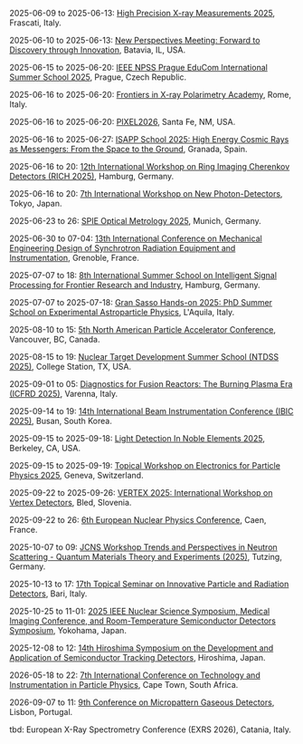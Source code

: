 2025-06-09 to 2025-06-13: [High Precision X-ray Measurements 2025](https://hpxm2025.br/ "HPXM 2025 focuses on high-precision X-ray measurements, exploring astrophysical and laboratory applications. Topics include X-ray spectroscopy, detector calibration, and synchrotron techniques. Discussions cover advancements in X-ray telescopes and particle physics experiments."), Frascati, Italy.

2025-06-10 to 2025-06-13: [New Perspectives Meeting: Forward to Discovery through Innovation](https://events.fnal.gov/users-meeting/ "The meeting explores innovative approaches in particle physics, focusing on experimental advancements. Topics include detector technologies, data analysis, and new physics searches. Discussions cover Fermilab’s experiments and future projects, advancing discovery through technological innovation."), Batavia, IL, USA.

2025-06-15 to 2025-06-20: [IEEE NPSS Prague EduCom International Summer School 2025](https://indico.cern.ch/event/1411058/ "PEISS 2025 trains students in nuclear science instrumentation, focusing on detectors. Topics include radiation detection, scintillator technologies, and data acquisition. Lectures cover applications in particle physics and astrophysics, emphasizing experimental techniques."), Prague, Czech Republic.

2025-06-16 to 2025-06-20: [Frontiers in X-ray Polarimetry Academy](https://indico.cern.ch/event/1410983/ "FiXP 2025 trains researchers in X-ray polarimetry, focusing on astrophysical applications. Topics include polarimetric detectors, black hole imaging, and pulsar studies. Lectures cover advancements in X-ray telescopes like IXPE, emphasizing precision measurements of cosmic sources."), Rome, Italy.

2025-06-16 to 2025-06-20: [PIXEL2026](https://pixel2026.org/ "PIXEL2026 focuses on pixel detector technologies for particle physics experiments. Topics include silicon sensors, readout electronics, and radiation hardness. Discussions cover applications in LHC upgrades and future colliders, advancing detector performance."), Santa Fe, NM, USA.

2025-06-16 to 2025-06-27: [ISAPP School 2025: High Energy Cosmic Rays as Messengers: From the Space to the Ground](https://isapp.org/schools/2025/ "The ISAPP School trains researchers in high-energy cosmic rays, focusing on detection techniques. Topics include air showers, gamma-ray astronomy, and detector technologies. Lectures cover applications in multi-messenger astrophysics, emphasizing cosmic ray origins and propagation."), Granada, Spain.

2025-06-16 to 20: [12th International Workshop on Ring Imaging Cherenkov Detectors (RICH 2025)](https://rich2025.desy.de/ "The workshop focuses on advancements in Ring Imaging Cherenkov (RICH) detectors, critical for particle identification in high-energy physics experiments. Topics include novel photodetector technologies, mirror designs, and gas systems. Applications in LHC experiments, neutrino detectors, and future colliders are discussed, emphasizing performance optimization and data analysis techniques."), Hamburg, Germany.

2025-06-16 to 20: [7th International Workshop on New Photon-Detectors](https://pd2025.org/ "The workshop explores advancements in photon detectors for particle physics and astrophysics. Topics include photomultiplier tubes, silicon photomultipliers, and hybrid detectors. Discussions cover applications in LHC experiments, neutrino detection, and gamma-ray observatories, emphasizing sensitivity and timing performance."), Tokyo, Japan.

2025-06-23 to 26: [SPIE Optical Metrology 2025](https://spie.org/conferences-and-exhibitions/optical-metrology "Focuses on optical metrology, covering precision measurement, interferometry, and optical sensing. Topics include surface characterization, dimensional metrology, and applications in manufacturing and nanotechnology, emphasizing advanced optical techniques and computational analysis."), Munich, Germany.

2025-06-30 to 07-04: [13th International Conference on Mechanical Engineering Design of Synchrotron Radiation Equipment and Instrumentation](https://www.medsi2025.org/ "MEDSI2025 focuses on mechanical engineering for synchrotron radiation facilities, covering beamline design, optics, and instrumentation. Topics include thermal management, precision alignment, and vibration control in accelerators. The conference highlights advancements in synchrotron technology, supporting high-resolution experiments in materials science, biology, and physics."), Grenoble, France.

2025-07-07 to 18: [8th International Summer School on Intelligent Signal Processing for Frontier Research and Industry](https://infieri.eu/ "INFIERI 2025 trains researchers in intelligent signal processing for physics and industry. Topics include machine learning for detector signals, real-time data analysis, and sensor technologies. Lectures cover applications in high-energy physics, astrophysics, and medical imaging, emphasizing advanced signal processing."), Hamburg, Germany.

2025-07-07 to 2025-07-18: [Gran Sasso Hands-on 2025: PhD Summer School on Experimental Astroparticle Physics](https://www.gssi.it/research/schools-and-workshops/gran-sasso-hands-on-2025/ "The summer school trains PhD students in experimental astroparticle physics, focusing on hands-on techniques. Topics include cosmic ray detection, dark matter searches, and neutrino experiments. Lectures cover detector technologies and data analysis for astrophysical observations."), L'Aquila, Italy.

2025-08-10 to 15: [5th North American Particle Accelerator Conference](https://www.napac.org/ "NAPAC 2025 focuses on particle accelerator technologies, exploring beam dynamics and instrumentation. Topics include synchrotron radiation, free-electron lasers, and collider designs. The conference discusses advancements for high-energy physics experiments and applications in materials science and medicine."), Vancouver, BC, Canada.

2025-08-15 to 19: [Nuclear Target Development Summer School (NTDSS 2025)](https://cyclotron.tamu.edu/ntdss2025/ "NTDSS 2025 focuses on nuclear target development, covering target fabrication, thin-film techniques, and isotopic enrichment. Topics include applications in nuclear physics experiments, accelerator-based research, and astrophysics, emphasizing hands-on training in target preparation for high-precision nuclear measurements."), College Station, TX, USA.

2025-09-01 to 05: [Diagnostics for Fusion Reactors: The Burning Plasma Era (ICFRD 2025)](https://www.icpc.it/diagnostics/diagnostics-for-fusion-reactors-the-burning-plasma-era/ "ICFRD 2025 focuses on fusion reactor diagnostics, covering neutron detection, plasma imaging, and magnetic diagnostics. Topics include burning plasma measurements, real-time control, and applications in fusion energy, emphasizing advanced diagnostic techniques for next-generation fusion reactors."), Varenna, Italy.

2025-09-14 to 19: [14th International Beam Instrumentation Conference (IBIC 2025)](https://ibic2025.org/ "IBIC 2025 focuses on beam instrumentation for accelerators, covering diagnostics for particle beams in synchrotrons and colliders. Topics include beam position monitors, charge diagnostics, and profile measurements. The conference highlights advancements in precision instrumentation, supporting experiments in high-energy physics, materials science, and medical applications."), Busan, South Korea.

2025-09-15 to 2025-09-18: [Light Detection In Noble Elements 2025](https://lidine2025.lbl.gov/ "LIDINE 2025 focuses on light detection in noble elements, exploring detector technologies. Topics include scintillation, electroluminescence, and photodetector systems. Discussions cover applications in dark matter searches and neutrino experiments, advancing detection techniques."), Berkeley, CA, USA.

2025-09-15 to 2025-09-19: [Topical Workshop on Electronics for Particle Physics 2025](https://twepp2025.web.cern.ch/ "TWEPP25 advances electronics for particle physics, focusing on detector technologies. Topics include ASIC design, radiation-hard electronics, and data acquisition. Discussions cover applications in LHC experiments, enhancing detector performance."), Geneva, Switzerland.

2025-09-22 to 2025-09-26: [VERTEX 2025: International Workshop on Vertex Detectors](https://vertex2025.org/ "VERTEX 2025 advances vertex detector technologies for particle physics. Topics include silicon pixel detectors, radiation hardness, and tracking algorithms. Discussions cover applications in LHC experiments and future colliders, enhancing detector precision."), Bled, Slovenia.

2025-09-22 to 26: [6th European Nuclear Physics Conference](https://eunpc2025.org/ "EuNPC2025 explores nuclear physics, focusing on nuclear structure, reactions, and astrophysics. Topics include exotic nuclei, nuclear forces, and nucleosynthesis. The conference discusses experimental results from GANIL and theoretical advancements in nuclear models, advancing fundamental and applied nuclear science."), Caen, France.

2025-10-07 to 09: [JCNS Workshop Trends and Perspectives in Neutron Scattering - Quantum Materials Theory and Experiments (2025)](https://iffindico.fz-juelich.de/event/20/ "This workshop focuses on neutron scattering for quantum materials, covering spin dynamics, topological phases, and quantum magnetism. Topics include applications in superconductivity and quantum computing, emphasizing experimental and computational neutron scattering techniques for material characterization."), Tutzing, Germany.

2025-10-13 to 17: [17th Topical Seminar on Innovative Particle and Radiation Detectors](https://iprd25.ba.infn.it/ "IPRD25 focuses on innovative detector technologies for particle and radiation detection. Topics include silicon trackers, calorimeters, and novel photodetectors. Applications in high-energy physics, astrophysics, and medical imaging are discussed, emphasizing advancements in resolution, radiation hardness, and data acquisition for next-generation experiments."), Bari, Italy.

2025-10-25 to 11-01: [2025 IEEE Nuclear Science Symposium, Medical Imaging Conference, and Room-Temperature Semiconductor Detectors Symposium](https://ieee-npss.org/nss-mic-conference-links/ "The symposium covers nuclear science, medical imaging, and semiconductor detectors. Topics include radiation detection, imaging technologies, and room-temperature detectors for high-energy physics and medical applications. It discusses advancements in detector design, data acquisition, and applications in LHC experiments and diagnostics."), Yokohama, Japan.

2025-12-08 to 12: [14th Hiroshima Symposium on the Development and Application of Semiconductor Tracking Detectors](https://hstd14.jp/ "HSTD 14 explores semiconductor tracking detectors for high-energy physics and beyond. Topics include silicon pixel and strip detectors, radiation hardness, and high-resolution tracking. Applications in LHC experiments, neutrino detection, and medical imaging are discussed, emphasizing technological advancements and data analysis techniques."), Hiroshima, Japan.

2026-05-18 to 22: [7th International Conference on Technology and Instrumentation in Particle Physics](https://tipp2026.org/ "TIPP2026 focuses on particle physics instrumentation, covering detector technologies and data acquisition systems. Topics include silicon trackers, calorimeters, and trigger systems. The conference discusses advancements for LHC upgrades, neutrino experiments, and future colliders, emphasizing high-precision detection techniques."), Cape Town, South Africa.

2026-09-07 to 11: [9th Conference on Micropattern Gaseous Detectors](https://mpgd2026.org/ "MPGD2026 focuses on micropattern gaseous detectors, exploring advancements in gas-based detection technologies. Topics include microstrip gas chambers, GEM detectors, and their applications in high-energy physics. The conference discusses performance optimization for LHC experiments and future detectors."), Lisbon, Portugal.

tbd: European X-Ray Spectrometry Conference (EXRS 2026), Catania, Italy.

